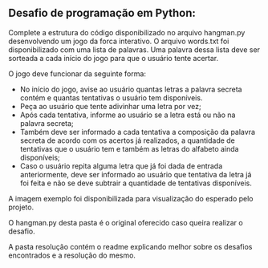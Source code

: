 ## Desafio de programação em Python:

Complete a estrutura do código disponibilizado no arquivo hangman.py desenvolvendo um jogo da forca interativo. O arquivo words.txt foi disponibilizado com uma lista de palavras. Uma palavra dessa lista deve ser sorteada a cada início do jogo para que o usuário tente acertar.

O jogo deve funcionar da seguinte forma:
* No início do jogo, avise ao usuário quantas letras a palavra secreta contém e quantas tentativas o usuário tem disponíveis.
* Peça ao usuário que tente adivinhar uma letra por vez;
* Após cada tentativa, informe ao usuário se a letra está ou não na palavra secreta;
* Também deve ser informado a cada tentativa a composição da palavra secreta de acordo com os acertos já realizados, a quantidade de tentativas que o usuário tem e também as letras do alfabeto ainda disponíveis;
* Caso o usuário repita alguma letra que já foi dada de entrada anteriormente, deve ser informado ao usuário que tentativa da letra já foi feita e não se deve subtrair a quantidade de tentativas disponíveis.

A imagem exemplo foi disponibilizada para visualização do esperado pelo projeto.

O hangman.py desta pasta é o original oferecido caso queira realizar o desafio.

A pasta resolução contém o readme explicando melhor sobre os desafios encontrados e a resolução do mesmo.
